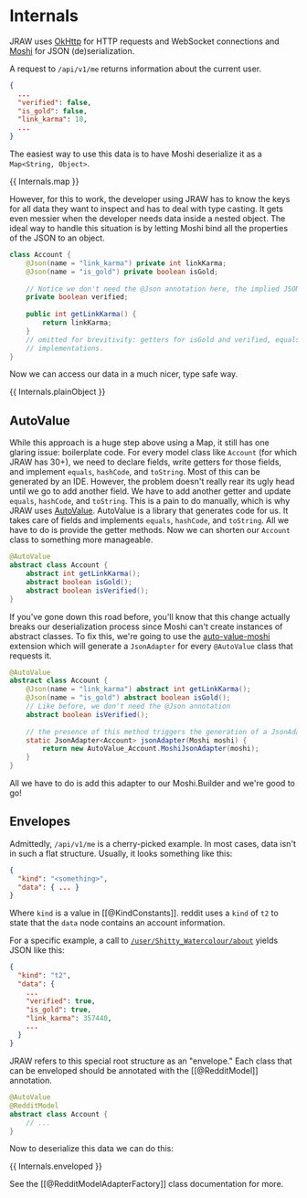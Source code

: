 # Internals

JRAW uses [OkHttp](https://square.github.io/okhttp/) for HTTP requests and WebSocket connections and [Moshi](https://github.com/square/moshi) for JSON (de)serialization.

A request to `/api/v1/me` returns information about the current user.

```json
{
  ...
  "verified": false,
  "is_gold": false,
  "link_karma": 10,
  ...
}
```

The easiest way to use this data is to have Moshi deserialize it as a `Map<String, Object>`.

{{ Internals.map }}

However, for this to work, the developer using JRAW has to know the keys for all data they want to inspect and has to deal with type casting. It gets even messier when the developer needs data inside a nested object. The ideal way to handle this situation is by letting Moshi bind all the properties of the JSON to an object.

```java
class Account {
    @Json(name = "link_karma") private int linkKarma;
    @Json(name = "is_gold") private boolean isGold;
    
    // Notice we don't need the @Json annotation here, the implied JSON key is "verified"
    private boolean verified;
    
    public int getLinkKarma() {
        return linkKarma;
    }
    // omitted for brevitivity: getters for isGold and verified, equals, hashCode, and toString
    // implementations.
}
```

Now we can access our data in a much nicer, type safe way.

{{ Internals.plainObject }}

## AutoValue

While this approach is a huge step above using a Map, it still has one glaring issue: boilerplate code. For every model class like `Account` (for which JRAW has 30+), we need to declare fields, write getters for those fields, and implement `equals`, `hashCode`, and `toString`. Most of this can be generated by an IDE. However, the problem doesn't really rear its ugly head until we go to add another field. We have to add another getter and update `equals`, `hashCode`, and `toString`. This is a pain to do manually, which is why JRAW uses [AutoValue](https://github.com/google/auto/tree/master/value). AutoValue is a library that generates code for us. It takes care of fields and implements `equals`, `hashCode`, and `toString`. All we have to do is provide the getter methods. Now we can shorten our `Account` class to something more manageable.

```java
@AutoValue
abstract class Account {
    abstract int getLinkKarma();
    abstract boolean isGold();
    abstract boolean isVerified();
}
```

If you've gone down this road before, you'll know that this change actually breaks our deserialization process since Moshi can't create instances of abstract classes. To fix this, we're going to use the [auto-value-moshi](https://github.com/rharter/auto-value-moshi) extension which will generate a `JsonAdapter` for every `@AutoValue` class that requests it.

```java
@AutoValue
abstract class Account {
    @Json(name = "link_karma") abstract int getLinkKarma();
    @Json(name = "is_gold") abstract boolean isGold();
    // Like before, we don't need the @Json annotation
    abstract boolean isVerified();
    
    // the presence of this method triggers the generation of a JsonAdapter
    static JsonAdapter<Account> jsonAdapter(Moshi moshi) {
        return new AutoValue_Account.MoshiJsonAdapter(moshi);
    }
}
```

All we have to do is add this adapter to our Moshi.Builder and we're good to go!

## Envelopes

Admittedly, `/api/v1/me` is a cherry-picked example. In most cases, data isn't in such a flat structure. Usually, it looks something like this:

```json
{
  "kind": "<something>",
  "data": { ... }
}
```

Where `kind` is a value in [[@KindConstants]]. reddit uses a `kind` of `t2` to state that the `data` node contains an account information.

For a specific example, a call to [`/user/Shitty_Watercolour/about`](https://api.reddit.com/user/Shitty_Watercolour/about) yields JSON like this:

```json
{
  "kind": "t2",
  "data": {
    ...
    "verified": true,
    "is_gold": true,
    "link_karma": 357440,
    ...
  }
}
```

JRAW refers to this special root structure as an "envelope." Each class that can be enveloped should be annotated with the [[@RedditModel]] annotation.

```java
@AutoValue
@RedditModel
abstract class Account {
    // ...
}
```

Now to deserialize this data we can do this:

{{ Internals.enveloped }}

See the [[@RedditModelAdapterFactory]] class documentation for more.
